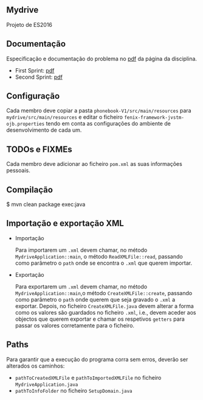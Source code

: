 

## Mydrive

Projeto de ES2016

## Documentação

Especificação e documentação do problema no [pdf](https://fenix.tecnico.ulisboa.pt/downloadFile/1970943312268892/es16p0.pdf) da página da disciplina.

* First Sprint: [pdf](https://fenix.tecnico.ulisboa.pt/downloadFile/563568428731757/es16p1.pdf)
* Second Sprint: [pdf](https://fenix.tecnico.ulisboa.pt/downloadFile/563568428736236/es16p2.pdf)

## Configuração

Cada membro deve copiar a pasta `phonebook-V1/src/main/resources` para `mydrive/src/main/resources` e editar o ficheiro `fenix-framework-jvstm-ojb.properties` tendo em conta as configurações do ambiente de desenvolvimento de cada um.

## TODOs e FIXMEs

Cada membro deve adicionar ao ficheiro `pom.xml` as suas informações pessoais.

## Compilação

  $ mvn clean package exec:java

## Importação e exportação XML

* Importação

  Para importarem um `.xml` devem chamar, no método `MydriveApplication::main`, o método `ReadXMLFile::read`, passando como parâmetro o `path` onde se encontra o `.xml` que querem importar.
  
* Exportação

  Para exportarem um `.xml` devem chamar, no método `MydriveApplication::main`,o método `CreateXMLFile::create`, passando como parâmetro o `path` onde querem que seja gravado o `.xml` a exportar.
  Depois, no ficheiro `CreateXMLFile.java` devem alterar a forma como os valores são guardados no ficheiro `.xml`, i.e., devem aceder aos objectos que querem exportar e chamar os respetivos `getters` para passar os valores corretamente para o ficheiro.
  
## Paths

  Para garantir que a execução do programa corra sem erros, deverão ser alterados os caminhos:
  * `pathToCreatedXMLFile` e `pathToImportedXMLFile` no ficheiro `MydriveApplication.java`
  * `pathToInfoFolder` no ficheiro `SetupDomain.java`
